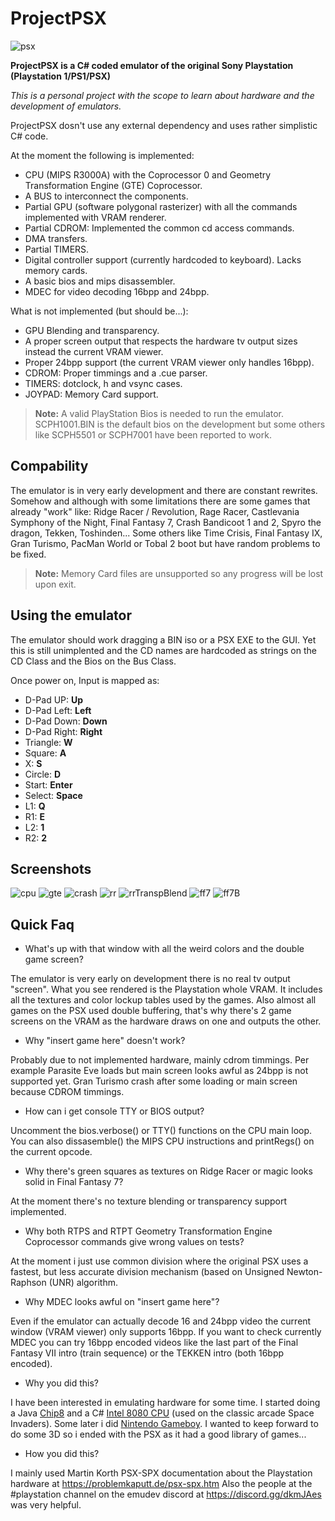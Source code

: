 # ProjectPSX

![psx](https://user-images.githubusercontent.com/28767885/60985122-30e29900-a33d-11e9-8956-4b933a2745b4.PNG)

**ProjectPSX is a C# coded emulator of the original Sony Playstation (Playstation 1/PS1/PSX)**

*This is a personal project with the scope to learn about hardware and the development of emulators.*

ProjectPSX dosn't use any external dependency and uses rather simplistic C# code.

At the moment the following is implemented:
- CPU (MIPS R3000A) with the Coprocessor 0 and Geometry Transformation Engine (GTE) Coprocessor.
- A BUS to interconnect the components.
- Partial GPU (software polygonal rasterizer) with all the commands implemented with VRAM renderer.
- Partial CDROM: Implemented the common cd access commands.
- DMA transfers.
- Partial TIMERS.
- Digital controller support (currently hardcoded to keyboard). Lacks memory cards.
- A basic bios and mips disassembler.
- MDEC for video decoding 16bpp and 24bpp.

What is not implemented (but should be...):
- GPU Blending and transparency.
- A proper screen output that respects the hardware tv output sizes instead the current VRAM viewer.
- Proper 24bpp support (the current VRAM viewer only handles 16bpp).
- CDROM: Proper timmings and a .cue parser.
- TIMERS: dotclock, h and vsync cases.
- JOYPAD: Memory Card support.

> **Note:**  A valid PlayStation Bios is needed to run the emulator. SCPH1001.BIN is the default bios on the development but some others like SCPH5501 or SCPH7001 have been reported to work.

## Compability

The emulator is in very early development and there are constant rewrites. Somehow and although with some limitations there are some games that already "work" like:
Ridge Racer / Revolution, Rage Racer, Castlevania Symphony of the Night, Final Fantasy 7, Crash Bandicoot 1 and 2, Spyro the dragon, Tekken, Toshinden...
Some others like Time Crisis, Final Fantasy IX, Gran Turismo, PacMan World or Tobal 2 boot but have random problems to be fixed.

> **Note:**  Memory Card files are unsupported so any progress will be lost upon exit.


## Using the emulator

The emulator should work dragging a BIN iso or a PSX EXE to the GUI.
Yet this is still unimplented and the CD names are hardcoded as strings on the CD Class and the Bios on the Bus Class.
 
Once power on, Input is mapped as:

* D-Pad UP: **Up**
* D-Pad Left: **Left**
* D-Pad Down: **Down**
* D-Pad Right: **Right**
* Triangle: **W**
* Square: **A**
* X: **S**
* Circle: **D**
* Start: **Enter**
* Select: **Space**
* L1: **Q**
* R1: **E**
* L2: **1**
* R2: **2**

## Screenshots
![cpu](https://user-images.githubusercontent.com/28767885/60985112-304a0280-a33d-11e9-83b3-49a15fb1c117.PNG)
![gte](https://user-images.githubusercontent.com/28767885/60985120-30e29900-a33d-11e9-8cfa-1753b878e023.PNG)
![crash](https://user-images.githubusercontent.com/28767885/60985114-304a0280-a33d-11e9-80e2-08cd1c5abfbe.PNG)
![rr](https://user-images.githubusercontent.com/28767885/60985123-30e29900-a33d-11e9-9188-f942e44bcc3a.PNG)
![rrTranspBlend](https://user-images.githubusercontent.com/28767885/60985124-317b2f80-a33d-11e9-97b4-df9b50acd73e.PNG)
![ff7](https://user-images.githubusercontent.com/28767885/60985116-304a0280-a33d-11e9-9944-f0dfc4f085c3.PNG)
![ff7B](https://user-images.githubusercontent.com/28767885/60985118-304a0280-a33d-11e9-9170-af6902f8bd08.PNG)

## Quick Faq

- What's up with that window with all the weird colors and the double game screen?

The emulator is very early on development there is no real tv output "screen". What you see rendered is the Playstation whole VRAM. It includes all the textures and color lockup tables used by the games. Also almost all games on the PSX used double buffering, that's why there's 2 game screens on the VRAM as the hardware draws on one and outputs the other.

- Why "insert game here" doesn't work?

Probably due to not implemented hardware, mainly cdrom timmings. Per example Parasite Eve loads but main screen looks awful as 24bpp is not supported yet. Gran Turismo crash after some loading or main screen because CDROM timmings.

- How can i get console TTY or BIOS output?

Uncomment the bios.verbose() or TTY() functions on the CPU main loop. You can also dissasemble() the MIPS CPU instructions and printRegs() on the current opcode.

- Why there's green squares as textures on Ridge Racer or magic looks solid in Final Fantasy 7?

At the moment there's no texture blending or transparency support implemented.

- Why both RTPS and RTPT Geometry Transformation Engine Coprocessor commands give wrong values on tests?

At the moment i just use common division where the original PSX uses a fastest, but less accurate division mechanism (based on Unsigned Newton-Raphson (UNR) algorithm.

- Why MDEC looks awful on "insert game here"? 

Even if the emulator can actually decode 16 and 24bpp video the current window (VRAM viewer) only supports 16bpp.
If you want to check currently MDEC you can try 16bpp encoded videos like the last part of the Final Fantasy VII intro (train sequence) or the TEKKEN intro (both 16bpp encoded).

- Why you did this?

I have been interested in emulating hardware for some time. I started doing a Java [Chip8](https://github.com/BluestormDNA/Chip8) and a C# [Intel 8080 CPU](https://github.com/BluestormDNA/i8080-Space-Invaders) (used on the classic arcade Space Invaders). Some later i did [Nintendo Gameboy](https://github.com/BluestormDNA/ProjectDMG). I wanted to keep forward to do some 3D so i ended with the PSX as it had a good library of games...

- How you did this?

I  mainly used Martin Korth PSX-SPX documentation about the Playstation hardware at https://problemkaputt.de/psx-spx.htm
Also the people at the #playstation channel on the emudev discord at https://discord.gg/dkmJAes was very helpful.

